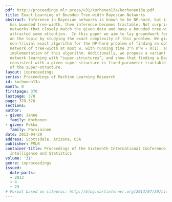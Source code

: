 ```yaml
---
pdf: http://proceedings.mlr.press/v31/korhonen13a/korhonen13a.pdf
title: Exact Learning of Bounded Tree-width Bayesian Networks
abstract: Inference in Bayesian networks is known to be NP-hard, but if the network
  has bounded tree-width, then inference becomes tractable. Not surprisingly, learning
  networks that closely match the given data and have a bounded tree-width has recently
  attracted some attention.  In this paper we aim to lay groundwork for future research
  on the topic by studying the exact complexity of this problem. We give the first
  non-trivial exact algorithm for the NP-hard problem of finding an optimal Bayesian
  network of tree-width at most w, with running time 3^n n^w + O(1), and provide an
  implementation of this algorithm. Additionally, we propose a variant of Bayesian
  network learning with “super-structures”, and show that finding a Bayesian network
  consistent with a given super-structure is fixed-parameter tractable in the tree-width
  of the super-structure.
layout: inproceedings
series: Proceedings of Machine Learning Research
id: korhonen13a
month: 0
firstpage: 370
lastpage: 378
page: 370-378
sections: 
author:
- given: Janne
  family: Korhonen
- given: Pekka
  family: Parviainen
date: 2013-04-29
address: Scottsdale, Arizona, USA
publisher: PMLR
container-title: Proceedings of the Sixteenth International Conference on Artificial
  Intelligence and Statistics
volume: '31'
genre: inproceedings
issued:
  date-parts:
  - 2013
  - 4
  - 29
# Format based on citeproc: http://blog.martinfenner.org/2013/07/30/citeproc-yaml-for-bibliographies/
---
```

